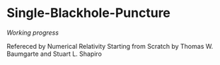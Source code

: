 # Single-Blackhole-Puncture

*Working progress*

Refereced by Numerical Relativity Starting 
from Scratch by Thomas W. Baumgarte and Stuart L. Shapiro
